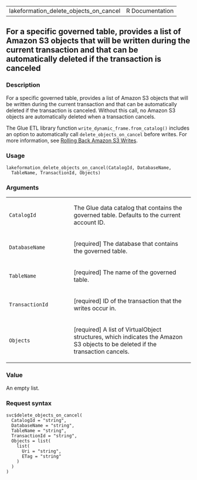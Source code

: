 <table style="width: 100%;">
<tbody>
<tr class="odd">
<td>lakeformation_delete_objects_on_cancel</td>
<td style="text-align: right;">R Documentation</td>
</tr>
</tbody>
</table>

## For a specific governed table, provides a list of Amazon S3 objects that will be written during the current transaction and that can be automatically deleted if the transaction is canceled

### Description

For a specific governed table, provides a list of Amazon S3 objects that
will be written during the current transaction and that can be
automatically deleted if the transaction is canceled. Without this call,
no Amazon S3 objects are automatically deleted when a transaction
cancels.

The Glue ETL library function `write_dynamic_frame.from_catalog()`
includes an option to automatically call `delete_objects_on_cancel`
before writes. For more information, see [Rolling Back Amazon S3
Writes](https://docs.aws.amazon.com/lake-formation/latest/dg/#rolling-back-writes).

### Usage

    lakeformation_delete_objects_on_cancel(CatalogId, DatabaseName,
      TableName, TransactionId, Objects)

### Arguments

<table>
<colgroup>
<col style="width: 35%" />
<col style="width: 65%" />
</colgroup>
<tbody>
<tr class="odd">
<td><code
id="lakeformation_delete_objects_on_cancel_:_CatalogId">CatalogId</code></td>
<td><p>The Glue data catalog that contains the governed table. Defaults
to the current account ID.</p></td>
</tr>
<tr class="even">
<td><code
id="lakeformation_delete_objects_on_cancel_:_DatabaseName">DatabaseName</code></td>
<td><p>[required] The database that contains the governed
table.</p></td>
</tr>
<tr class="odd">
<td><code
id="lakeformation_delete_objects_on_cancel_:_TableName">TableName</code></td>
<td><p>[required] The name of the governed table.</p></td>
</tr>
<tr class="even">
<td><code
id="lakeformation_delete_objects_on_cancel_:_TransactionId">TransactionId</code></td>
<td><p>[required] ID of the transaction that the writes occur
in.</p></td>
</tr>
<tr class="odd">
<td><code
id="lakeformation_delete_objects_on_cancel_:_Objects">Objects</code></td>
<td><p>[required] A list of VirtualObject structures, which indicates
the Amazon S3 objects to be deleted if the transaction cancels.</p></td>
</tr>
</tbody>
</table>

### Value

An empty list.

### Request syntax

    svc$delete_objects_on_cancel(
      CatalogId = "string",
      DatabaseName = "string",
      TableName = "string",
      TransactionId = "string",
      Objects = list(
        list(
          Uri = "string",
          ETag = "string"
        )
      )
    )
